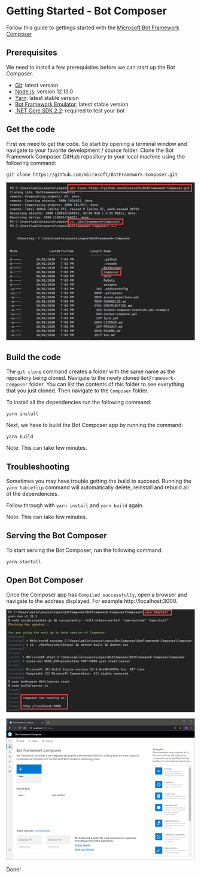 # Getting Started - Bot Composer

Follow this guide to gettings started with the [Microsoft Bot Framework Composer](https://github.com/microsoft/BotFramework-Composer)

## Prerequisites

We need to install a few prerequisites before we can start up the Bot Composer.

- [Git](https://git-scm.com/downloads): latest version
- [Node.js](https://nodejs.org/dist/v12.13.0/): version 12.13.0
- [Yarn](https://yarnpkg.com/en/docs/install): latest stable version
- [Bot Framework Emulator](https://github.com/microsoft/BotFramework-Emulator/releases/latest): latest stable version
- [.NET Core SDK 2.2](https://dotnet.microsoft.com/download/dotnet-core/2.2): required to test your bot

## Get the code

First we need to get the code. So start by opening a terminal window and navigate to your favorite development / source folder. Clone the Bot Framework Composer GitHub repository to your local machine using the following command:

```
git clone https://github.com/microsoft/BotFramework-Composer.git
```

![clone composer](./images/clone-bot-composer.png)

## Build the code

The `git clone` command creates a folder with the same name as the repository being cloned. 
Navigate to the newly cloned `BotFramework-Composer` folder. You can list the contents of this folder to see everything that you just cloned. Then navigate to the `Composer` folder.

To install all the dependencies run the following command:

```
yarn install
```

Next, we have to build the Bot Composer app by running the command:

```
yarn build 
```

Note: This can take few minutes.

## Troubleshooting

Sometimes you may have trouble getting the build to succeed. Running the `yarn tableflip` command will automatically delete, reinstall and rebuild all of the dependencies.

Follow through with `yarn install` and `yarn build` again. 

Note: This can take few minutes.

## Serving the Bot Composer

To start serving the Bot Composer, run the following command:

```
yarn startall
```

## Open Bot Composer

Once the Composer app has `Compiled successfully`, open a browser and navigate to the address displayed. For example http://localhost:3000.

![composer running](./images/composer-running.png)

![composer in browser](./images/composer.png)

Done!